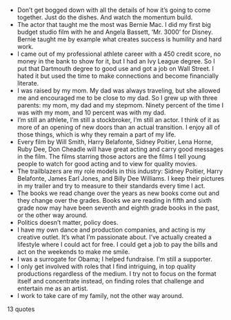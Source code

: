  - Don’t get bogged down with all the details of how it’s going to come together. Just do the dishes. And watch the momentum build.
 - The actor that taught me the most was Bernie Mac. I did my first big budget studio film with he and Angela Bassett, ‘Mr. 3000’ for Disney. Bernie taught me by example what creates success is humility and hard work.
 - I came out of my professional athlete career with a 450 credit score, no money in the bank to show for it, but I had an Ivy League degree. So I put that Dartmouth degree to good use and got a job on Wall Street. I hated it but used the time to make connections and become financially literate.
 - I was raised by my mom. My dad was always traveling, but she allowed me and encouraged me to be close to my dad. So I grew up with three parents: my mom, my dad and my stepmom. Ninety percent of the time I was with my mom, and 10 percent was with my dad.
 - I’m still an athlete, I’m still a stockbroker, I’m still an actor. I think of it as more of an opening of new doors than an actual transition. I enjoy all of those things, which is why they remain a part of my life.
 - Every film by Will Smith, Harry Belafonte, Sidney Poitier, Lena Horne, Ruby Dee, Don Cheadle will have great acting and carry good messages in the film. The films starring those actors are the films I tell young people to watch for good acting and to view for quality movies.
 - The trailblazers are my role models in this industry: Sidney Poitier, Harry Belafonte, James Earl Jones, and Billy Dee Williams. I keep their pictures in my trailer and try to measure to their standards every time I act.
 - The books we read change over the years as new books come out and they change over the grades. Books we are reading in fifth and sixth grade now may have been seventh and eighth grade books in the past, or the other way around.
 - Politics doesn’t matter, policy does.
 - I have my own dance and production companies, and acting is my creative outlet. It’s what I’m passionate about. I’ve actually created a lifestyle where I could act for free. I could get a job to pay the bills and act on the weekends to make me smile.
 - I was a surrogate for Obama; I helped fundraise. I’m still a supporter.
 - I only get involved with roles that I find intriguing, in top quality productions regardless of the medium. I try not to focus on the format itself and concentrate instead, on finding roles that challenge and entertain me as an artist.
 - I work to take care of my family, not the other way around.

13 quotes